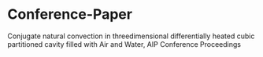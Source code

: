 # Conference-Paper
Conjugate natural convection in threedimensional differentially heated cubic partitioned cavity filled with Air and Water, AIP Conference Proceedings 
